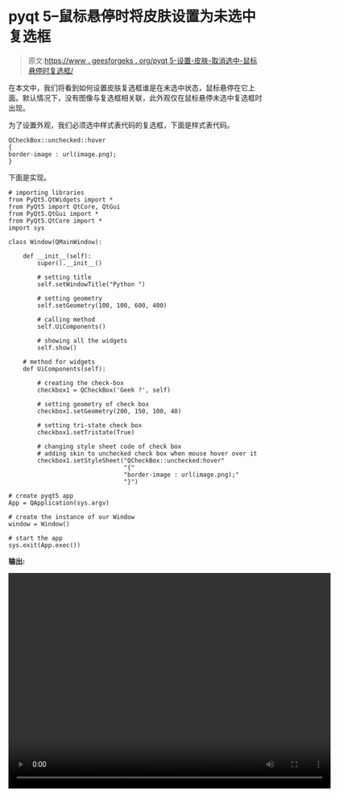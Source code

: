 # pyqt 5–鼠标悬停时将皮肤设置为未选中复选框

> 原文:[https://www . geesforgeks . org/pyqt 5-设置-皮肤-取消选中-鼠标悬停时复选框/](https://www.geeksforgeeks.org/pyqt5-set-skin-to-unchecked-checkbox-when-mouse-hover/)

在本文中，我们将看到如何设置皮肤复选框谁是在未选中状态，鼠标悬停在它上面。默认情况下，没有图像与复选框相关联，此外观仅在鼠标悬停未选中复选框时出现。

为了设置外观，我们必须选中样式表代码的复选框，下面是样式表代码。

```
QCheckBox::unchecked::hover
{
border-image : url(image.png);
}

```

下面是实现。

```
# importing libraries
from PyQt5.QtWidgets import * 
from PyQt5 import QtCore, QtGui
from PyQt5.QtGui import * 
from PyQt5.QtCore import * 
import sys

class Window(QMainWindow):

    def __init__(self):
        super().__init__()

        # setting title
        self.setWindowTitle("Python ")

        # setting geometry
        self.setGeometry(100, 100, 600, 400)

        # calling method
        self.UiComponents()

        # showing all the widgets
        self.show()

    # method for widgets
    def UiComponents(self):

        # creating the check-box
        checkbox1 = QCheckBox('Geek ?', self)

        # setting geometry of check box
        checkbox1.setGeometry(200, 150, 100, 40)

        # setting tri-state check box
        checkbox1.setTristate(True)

        # changing style sheet code of check box
        # adding skin to unchecked check box when mouse hover over it
        checkbox1.setStyleSheet("QCheckBox::unchecked:hover"
                                "{"
                                "border-image : url(image.png);"
                                "}")

# create pyqt5 app
App = QApplication(sys.argv)

# create the instance of our Window
window = Window()

# start the app
sys.exit(App.exec())
```

**输出:**

<video class="wp-video-shortcode" id="video-395461-1" width="640" height="428" preload="metadata" controls=""><source type="video/mp4" src="https://media.geeksforgeeks.org/wp-content/uploads/20200404193748/Python-04-04-2020-19_33_43.mp4?_=1">[https://media.geeksforgeeks.org/wp-content/uploads/20200404193748/Python-04-04-2020-19_33_43.mp4](https://media.geeksforgeeks.org/wp-content/uploads/20200404193748/Python-04-04-2020-19_33_43.mp4)</video>